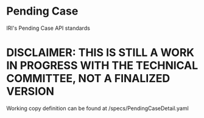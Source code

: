 # Pending Case

IRI's Pending Case API standards


# DISCLAIMER: THIS IS STILL A WORK IN PROGRESS WITH THE TECHNICAL COMMITTEE, NOT A FINALIZED VERSION
Working copy definition can be found at /specs/PendingCaseDetail.yaml
